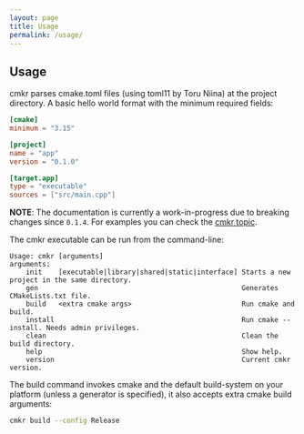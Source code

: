 ```yaml
---
layout: page
title: Usage
permalink: /usage/
---
```


## Usage

cmkr parses cmake.toml files (using toml11 by Toru Niina) at the project directory. A basic hello world format with the minimum required fields:

```toml
[cmake]
minimum = "3.15"

[project]
name = "app"
version = "0.1.0"

[target.app]
type = "executable"
sources = ["src/main.cpp"]
```

**NOTE**: The documentation is currently a work-in-progress due to breaking changes since `0.1.4`. For examples you can check the [cmkr topic](https://github.com/topics/cmkr).

The cmkr executable can be run from the command-line:

```
Usage: cmkr [arguments]
arguments:
    init    [executable|library|shared|static|interface] Starts a new project in the same directory.
    gen                                                  Generates CMakeLists.txt file.
    build   <extra cmake args>                           Run cmake and build.
    install                                              Run cmake --install. Needs admin privileges.
    clean                                                Clean the build directory.
    help                                                 Show help.
    version                                              Current cmkr version.
```

The build command invokes cmake and the default build-system on your platform (unless a generator is specified), it also accepts extra cmake build arguments:

```sh
cmkr build --config Release 
```